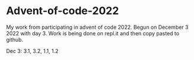 # Advent-of-code-2022

My work from participating in advent of code 2022.
Begun on December 3 2022 with day 3. 
Work is being done on repl.it and then copy pasted to github. 


Dec 3: 3.1, 3.2, 1.1, 1.2

